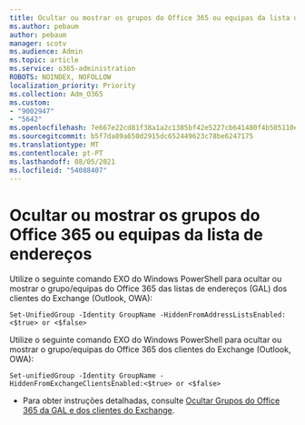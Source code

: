 ```yaml
---
title: Ocultar ou mostrar os grupos do Office 365 ou equipas da lista de endereços
ms.author: pebaum
author: pebaum
manager: scotv
ms.audience: Admin
ms.topic: article
ms.service: o365-administration
ROBOTS: NOINDEX, NOFOLLOW
localization_priority: Priority
ms.collection: Adm_O365
ms.custom:
- "9002947"
- "5642"
ms.openlocfilehash: 7e667e22cd81f38a1a2c1385bf42e5227cb641480f4b505110ee7349a13f13a1
ms.sourcegitcommit: b5f7da89a650d2915dc652449623c78be6247175
ms.translationtype: MT
ms.contentlocale: pt-PT
ms.lasthandoff: 08/05/2021
ms.locfileid: "54088407"
---
```

# <a name="hide-or-un-hide-office-365-groups-or-teams-from-address-list"></a>Ocultar ou mostrar os grupos do Office 365 ou equipas da lista de endereços

Utilize o seguinte comando EXO do Windows PowerShell para ocultar ou mostrar o grupo/equipas do Office 365 das listas de endereços (GAL) dos clientes do Exchange (Outlook, OWA):

`
    Set-UnifiedGroup -Identity GroupName -HiddenFromAddressListsEnabled:<$true> or <$false>
`

Utilize o seguinte comando EXO do Windows PowerShell para ocultar ou mostrar o grupo/equipas do Office 365 dos clientes do Exchange (Outlook, OWA):

`
    Set-unifiedGroup -Identity GroupName -HiddenFromExchangeClientsEnabled:<$true> or <$false>
`

- Para obter instruções detalhadas, consulte [Ocultar Grupos do Office 365 da GAL e dos clientes do Exchange](https://docs.microsoft.com/schooldatasync/hide-office-365-groups-from-the-gal).
